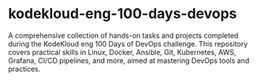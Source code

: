 # kodekloud-eng-100-days-devops
A comprehensive collection of hands-on tasks and projects completed during the KodeKloud eng  100 Days of DevOps challenge. This repository covers practical skills in Linux, Docker, Ansible, Git, Kubernetes, AWS, Grafana, CI/CD pipelines, and more, aimed at mastering DevOps tools and practices.
